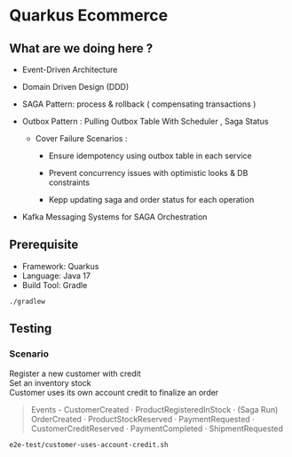 # Quarkus Ecommerce

## What are we doing here ?

- Event-Driven Architecture

- Domain Driven Design (DDD)

- SAGA Pattern: process & rollback ( compensating transactions )

- Outbox Pattern : Pulling Outbox Table With Scheduler , Saga Status

    - Cover Failure Scenarios :

        - Ensure idempotency using outbox table in each service

        - Prevent concurrency issues with optimistic looks & DB constraints

        - Kepp updating saga and order status for each operation


- Kafka Messaging Systems for SAGA Orchestration

## Prerequisite
- Framework: Quarkus
- Language: Java 17
- Build Tool: Gradle

```shell script
./gradlew
```

## Testing
### Scenario
Register a new customer with credit<br />
Set an inventory stock<br />
Customer uses its own account credit to finalize an order
 
> Events - CustomerCreated &#xb7; ProductRegisteredInStock &#xb7; (Saga Run) OrderCreated &#xb7; ProductStockReserved &#xb7; PaymentRequested &#xb7; CustomerCreditReserved &#xb7; PaymentCompleted &#xb7; ShipmentRequested
```bash
e2e-test/customer-uses-account-credit.sh
```